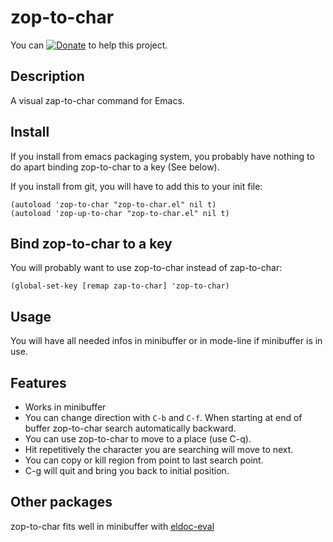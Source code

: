zop-to-char
===========

You can [![Donate](https://www.paypalobjects.com/en_US/i/btn/btn_donate_LG.gif)](https://www.paypal.com/cgi-bin/webscr?cmd=_donations&business=thierry.volpiatto@gmail.com&lc=US&currency_code=EUR&bn=PP-DonationsBF:btn_donateCC_LG.gif:NonHosted) to help this project.

## Description
A visual zap-to-char command for Emacs.

## Install
If you install from emacs packaging system, you probably have nothing to do
apart binding zop-to-char to a key (See below).

If you install from git, you will have to add this to your init file:

    (autoload 'zop-to-char "zop-to-char.el" nil t)
    (autoload 'zop-up-to-char "zop-to-char.el" nil t)

## Bind zop-to-char to a key
You will probably want to use zop-to-char instead of zap-to-char:

    (global-set-key [remap zap-to-char] 'zop-to-char)

## Usage
You will have all needed infos in minibuffer or in mode-line if minibuffer is in use.

## Features

- Works in minibuffer
- You can change direction with `C-b` and `C-f`.
  When starting at end of buffer zop-to-char search automatically backward.
- You can use zop-to-char to move to a place (use C-q).
- Hit repetitively the character you are searching will move to next.
- You can copy or kill region from point to last search point.
- C-g will quit and bring you back to initial position.

## Other packages

zop-to-char fits well in minibuffer with [eldoc-eval](https://github.com/thierryvolpiatto/eldoc-eval)
